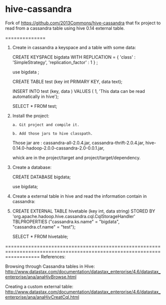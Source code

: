 hive-cassandra
==============

Fork of https://github.com/2013Commons/hive-cassandra that fix project to read from a cassandra table using hive 0.14 external table.


==============


<ol>
<li>Create in cassandra a keyspace and a table with some data:</li>

CREATE KEYSPACE bigdata WITH REPLICATION = { 'class' : 'SimpleStrategy', 'replication_factor' : 1 } ; </br>

use bigdata ;</br>

CREATE TABLE test (key int PRIMARY KEY, data text);</br>

INSERT INTO test (key, data ) VALUES ( 1, 'This data can be read automatically in hive');</br>

SELECT * FROM test;</br>

<li>Install the project:</li>

	a. Git project and compile it.

	b. Add those jars to hive classpath.

Those jar are : 
cassandra-all-2.0.4.jar, 
cassandra-thrift-2.0.4.jar,
hive-0.14.0-hadoop-2.0.0-cassandra-2.0-0.0.1.jar,

whick are in the project/target and project/target/dependency.

<li>Create a database:</li>

CREATE DATABASE bigdata;</br>

use bigdata;</br>

<li>Create a external table in hive and read the information contain in cassandra:<li>

CREATE EXTERNAL TABLE hivetable (key int, data string) STORED BY 'org.apache.hadoop.hive.cassandra.cql.CqlStorageHandler' TBLPROPERTIES ("cassandra.ks.name" = "bigdata", "cassandra.cf.name" = "test");</br>

SELECT * FROM hivetable;</br>

</ol>

========================================================================================================================
References:

Browsing through Cassandra tables in Hive:
http://www.datastax.com/documentation/datastax_enterprise/4.6/datastax_enterprise/ana/anaHivBrowse.html

Creating a custom external table:
http://www.datastax.com/documentation/datastax_enterprise/4.6/datastax_enterprise/ana/anaHivCreatCql.html
